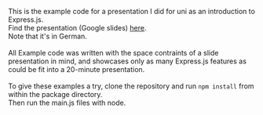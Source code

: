This is the example code for a presentation I did for uni as an introduction to Express.js.\
Find the presentation (Google slides) [here](https://docs.google.com/presentation/d/1YUWuuBi8OquN6XPbjGAXVEkPsSuHOOceEUiPX85jwRQ).\
Note that it's in German.\
\
All Example code was written with the space contraints of a slide presentation in mind, and showcases only as many Express.js features as could be fit into a 20-minute presentation.\
\
To give these examples a try, clone the repository and run `npm install` from within the package directory.\
Then run the main.js files with node.
